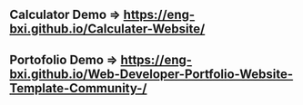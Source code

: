 ## Calculator Demo => https://eng-bxi.github.io/Calculater-Website/
## Portofolio Demo => https://eng-bxi.github.io/Web-Developer-Portfolio-Website-Template-Community-/

